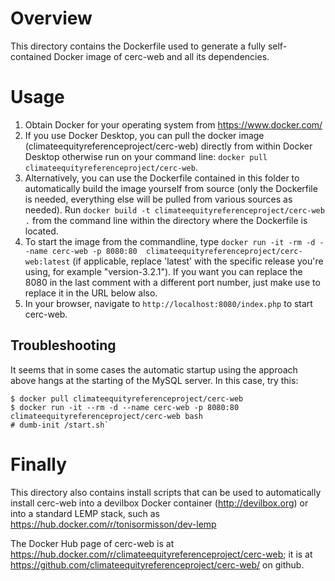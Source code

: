 # Overview
This directory contains the Dockerfile used to generate a fully self-contained Docker image of cerc-web and all its dependencies.

# Usage
1. Obtain Docker for your operating system from https://www.docker.com/
2. If you use Docker Desktop, you can pull the docker image (climateequityreferenceproject/cerc-web) directly from within Docker Desktop otherwise run on your command line: `docker pull climateequityreferenceproject/cerc-web`.
3. Alternatively, you can use the Dockerfile contained in this folder to automatically build the image yourself from source (only the Dockerfile is needed, everything else will be pulled from various sources as needed). Run `docker build -t climateequityreferenceproject/cerc-web .` from the command line within the directory where the Dockerfile is located.
4. To start the image from the commandline, type `docker run -it -rm -d --name cerc-web -p 8080:80  climateequityreferenceproject/cerc-web:latest` (if applicable, replace 'latest' with the specific release you're using, for example "version-3.2.1"). If you want you can replace the 8080 in the last comment with a different port number, just make use to replace it in the URL below also.
5. In your browser, navigate to `http://localhost:8080/index.php` to start cerc-web.  

## Troubleshooting
It seems that in some cases the automatic startup using the approach above hangs at the starting of the MySQL server. In this case, try this:

    $ docker pull climateequityreferenceproject/cerc-web
    $ docker run -it --rm -d --name cerc-web -p 8080:80 climateequityreferenceproject/cerc-web bash
    # dumb-init /start.sh`

# Finally
This directory also contains install scripts that can be used to automatically install cerc-web into a devilbox Docker container (http://devilbox.org) or into a standard LEMP stack, such as https://hub.docker.com/r/tonisormisson/dev-lemp

The Docker Hub page of cerc-web is at https://hub.docker.com/r/climateequityreferenceproject/cerc-web; it is at https://github.com/climateequityreferenceproject/cerc-web/ on github.
